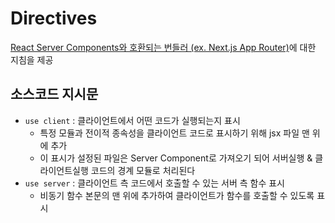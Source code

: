 # Directives
[React Server Components와 호환되는 번들러 (ex. Next.js App Router)](https://react.dev/learn/start-a-new-react-project#bleeding-edge-react-frameworks)에 대한 지침을 제공

## 소스코드 지시문
- `use client` : 클라이언트에서 어떤 코드가 실행되는지 표시
  -  특정 모듈과 전이적 종속성을 클라이언트 코드로 표시하기 위해 jsx 파일 맨 위에 추가
  - 이 표시가 설정된 파일은 Server Component로 가져오기 되어 서버실행 & 클라이언트실행 코드의 경계 모듈로 처리된다
- `use server` : 클라이언트 측 코드에서 호출할 수 있는 서버 측 함수 표시
  - 비동기 함수 본문의 맨 위에 추가하여 클라이언트가 함수를 호출할 수 있도록 표시
